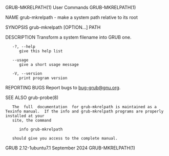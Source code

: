 GRUB-MKRELPATH(1)							 User Commands							     GRUB-MKRELPATH(1)

NAME
       grub-mkrelpath - make a system path relative to its root

SYNOPSIS
       grub-mkrelpath [OPTION...] PATH

DESCRIPTION
       Transform a system filename into GRUB one.

       -?, --help
	      give this help list

       --usage
	      give a short usage message

       -V, --version
	      print program version

REPORTING BUGS
       Report bugs to <bug-grub@gnu.org>.

SEE ALSO
       grub-probe(8)

       The  full  documentation	 for grub-mkrelpath is maintained as a Texinfo manual.	If the info and grub-mkrelpath programs are properly installed at your
       site, the command

	      info grub-mkrelpath

       should give you access to the complete manual.

GRUB 2.12-1ubuntu7.1							September 2024							     GRUB-MKRELPATH(1)
